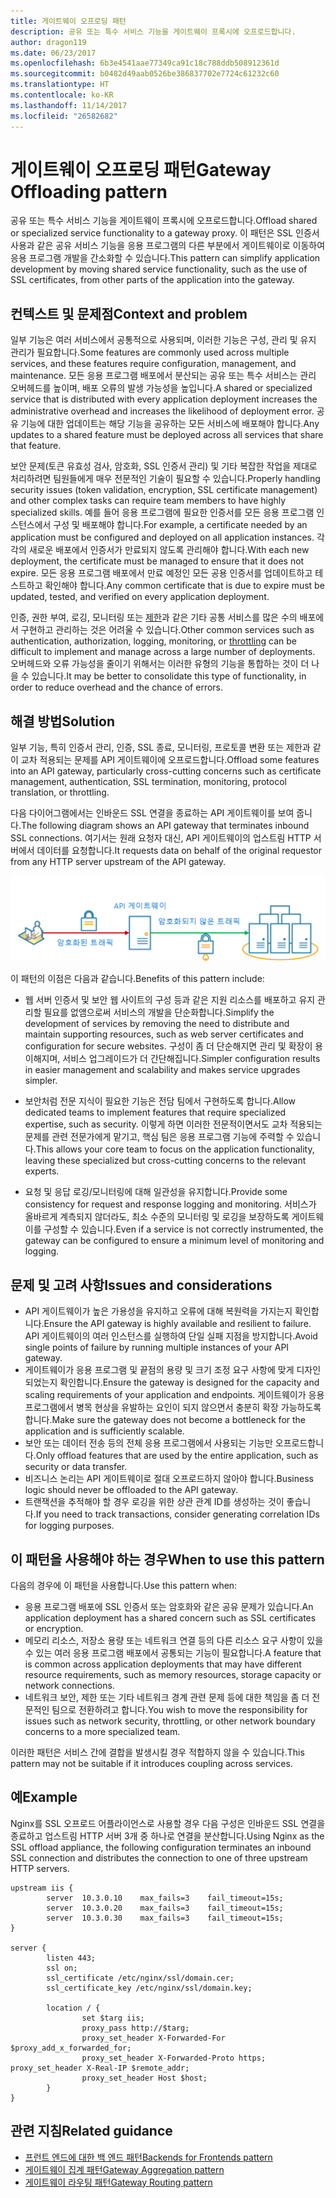 ```yaml
---
title: 게이트웨이 오프로딩 패턴
description: 공유 또는 특수 서비스 기능을 게이트웨이 프록시에 오프로드합니다.
author: dragon119
ms.date: 06/23/2017
ms.openlocfilehash: 6b3e4541aae77349ca91c18c788ddb508912361d
ms.sourcegitcommit: b0482d49aab0526be386837702e7724c61232c60
ms.translationtype: HT
ms.contentlocale: ko-KR
ms.lasthandoff: 11/14/2017
ms.locfileid: "26582682"
---
```

# <a name="gateway-offloading-pattern"></a><span data-ttu-id="85b61-103">게이트웨이 오프로딩 패턴</span><span class="sxs-lookup"><span data-stu-id="85b61-103">Gateway Offloading pattern</span></span>

<span data-ttu-id="85b61-104">공유 또는 특수 서비스 기능을 게이트웨이 프록시에 오프로드합니다.</span><span class="sxs-lookup"><span data-stu-id="85b61-104">Offload shared or specialized service functionality to a gateway proxy.</span></span> <span data-ttu-id="85b61-105">이 패턴은 SSL 인증서 사용과 같은 공유 서비스 기능을 응용 프로그램의 다른 부분에서 게이트웨이로 이동하여 응용 프로그램 개발을 간소화할 수 있습니다.</span><span class="sxs-lookup"><span data-stu-id="85b61-105">This pattern can simplify application development by moving shared service functionality, such as the use of SSL certificates, from other parts of the application into the gateway.</span></span>

## <a name="context-and-problem"></a><span data-ttu-id="85b61-106">컨텍스트 및 문제점</span><span class="sxs-lookup"><span data-stu-id="85b61-106">Context and problem</span></span>

<span data-ttu-id="85b61-107">일부 기능은 여러 서비스에서 공통적으로 사용되며, 이러한 기능은 구성, 관리 및 유지 관리가 필요합니다.</span><span class="sxs-lookup"><span data-stu-id="85b61-107">Some features are commonly used across multiple services, and these features require configuration, management, and maintenance.</span></span> <span data-ttu-id="85b61-108">모든 응용 프로그램 배포에서 분산되는 공유 또는 특수 서비스는 관리 오버헤드를 높이며, 배포 오류의 발생 가능성을 높입니다.</span><span class="sxs-lookup"><span data-stu-id="85b61-108">A shared or specialized service that is distributed with every application deployment increases the administrative overhead and increases the likelihood of deployment error.</span></span> <span data-ttu-id="85b61-109">공유 기능에 대한 업데이트는 해당 기능을 공유하는 모든 서비스에 배포해야 합니다.</span><span class="sxs-lookup"><span data-stu-id="85b61-109">Any updates to a shared feature must be deployed across all services that share that feature.</span></span>

<span data-ttu-id="85b61-110">보안 문제(토큰 유효성 검사, 암호화, SSL 인증서 관리) 및 기타 복잡한 작업을 제대로 처리하려면 팀원들에게 매우 전문적인 기술이 필요할 수 있습니다.</span><span class="sxs-lookup"><span data-stu-id="85b61-110">Properly handling security issues (token validation, encryption, SSL certificate management) and other complex tasks can require team members to have highly specialized skills.</span></span> <span data-ttu-id="85b61-111">예를 들어 응용 프로그램에 필요한 인증서를 모든 응용 프로그램 인스턴스에서 구성 및 배포해야 합니다.</span><span class="sxs-lookup"><span data-stu-id="85b61-111">For example, a certificate needed by an application must be configured and deployed on all application instances.</span></span> <span data-ttu-id="85b61-112">각각의 새로운 배포에서 인증서가 만료되지 않도록 관리해야 합니다.</span><span class="sxs-lookup"><span data-stu-id="85b61-112">With each new deployment, the certificate must be managed to ensure that it does not expire.</span></span> <span data-ttu-id="85b61-113">모든 응용 프로그램 배포에서 만료 예정인 모든 공용 인증서를 업데이트하고 테스트하고 확인해야 합니다.</span><span class="sxs-lookup"><span data-stu-id="85b61-113">Any common certificate that is due to expire must be updated, tested, and verified on every application deployment.</span></span>

<span data-ttu-id="85b61-114">인증, 권한 부여, 로깅, 모니터링 또는 [제한](./throttling.md)과 같은 기타 공통 서비스를 많은 수의 배포에서 구현하고 관리하는 것은 어려울 수 있습니다.</span><span class="sxs-lookup"><span data-stu-id="85b61-114">Other common services such as authentication, authorization, logging, monitoring, or [throttling](./throttling.md) can be difficult to implement and manage across a large number of deployments.</span></span> <span data-ttu-id="85b61-115">오버헤드와 오류 가능성을 줄이기 위해서는 이러한 유형의 기능을 통합하는 것이 더 나을 수 있습니다.</span><span class="sxs-lookup"><span data-stu-id="85b61-115">It may be better to consolidate this type of functionality, in order to reduce overhead and the chance of errors.</span></span>

## <a name="solution"></a><span data-ttu-id="85b61-116">해결 방법</span><span class="sxs-lookup"><span data-stu-id="85b61-116">Solution</span></span>

<span data-ttu-id="85b61-117">일부 기능, 특히 인증서 관리, 인증, SSL 종료, 모니터링, 프로토콜 변환 또는 제한과 같이 교차 적용되는 문제를 API 게이트웨이에 오프로드합니다.</span><span class="sxs-lookup"><span data-stu-id="85b61-117">Offload some features into an API gateway, particularly cross-cutting concerns such as certificate management, authentication, SSL termination, monitoring, protocol translation, or throttling.</span></span> 

<span data-ttu-id="85b61-118">다음 다이어그램에서는 인바운드 SSL 연결을 종료하는 API 게이트웨이를 보여 줍니다.</span><span class="sxs-lookup"><span data-stu-id="85b61-118">The following diagram shows an API gateway that terminates inbound SSL connections.</span></span> <span data-ttu-id="85b61-119">여기서는 원래 요청자 대신, API 게이트웨이의 업스트림 HTTP 서버에서 데이터를 요청합니다.</span><span class="sxs-lookup"><span data-stu-id="85b61-119">It requests data on behalf of the original requestor from any HTTP server upstream of the API gateway.</span></span>

 ![](./_images/gateway-offload.png)
 
<span data-ttu-id="85b61-120">이 패턴의 이점은 다음과 같습니다.</span><span class="sxs-lookup"><span data-stu-id="85b61-120">Benefits of this pattern include:</span></span>

- <span data-ttu-id="85b61-121">웹 서버 인증서 및 보안 웹 사이트의 구성 등과 같은 지원 리소스를 배포하고 유지 관리할 필요를 없앰으로써 서비스의 개발을 단순화합니다.</span><span class="sxs-lookup"><span data-stu-id="85b61-121">Simplify the development of services by removing the need to distribute and maintain supporting resources, such as web server certificates and configuration for secure websites.</span></span> <span data-ttu-id="85b61-122">구성이 좀 더 단순해지면 관리 및 확장이 용이해지며, 서비스 업그레이드가 더 간단해집니다.</span><span class="sxs-lookup"><span data-stu-id="85b61-122">Simpler configuration results in easier management and scalability and makes service upgrades simpler.</span></span>

- <span data-ttu-id="85b61-123">보안처럼 전문 지식이 필요한 기능은 전담 팀에서 구현하도록 합니다.</span><span class="sxs-lookup"><span data-stu-id="85b61-123">Allow dedicated teams to implement features that require specialized expertise, such as security.</span></span> <span data-ttu-id="85b61-124">이렇게 하면 이러한 전문적이면서도 교차 적용되는 문제를 관련 전문가에게 맡기고, 핵심 팀은 응용 프로그램 기능에 주력할 수 있습니다.</span><span class="sxs-lookup"><span data-stu-id="85b61-124">This allows your core team to focus on the application functionality, leaving these specialized but cross-cutting concerns to the relevant experts.</span></span>

- <span data-ttu-id="85b61-125">요청 및 응답 로깅/모니터링에 대해 일관성을 유지합니다.</span><span class="sxs-lookup"><span data-stu-id="85b61-125">Provide some consistency for request and response logging and monitoring.</span></span> <span data-ttu-id="85b61-126">서비스가 올바르게 계측되지 않더라도, 최소 수준의 모니터링 및 로깅을 보장하도록 게이트웨이를 구성할 수 있습니다.</span><span class="sxs-lookup"><span data-stu-id="85b61-126">Even if a service is not correctly instrumented, the gateway can be configured to ensure a minimum level of monitoring and logging.</span></span>

## <a name="issues-and-considerations"></a><span data-ttu-id="85b61-127">문제 및 고려 사항</span><span class="sxs-lookup"><span data-stu-id="85b61-127">Issues and considerations</span></span>

- <span data-ttu-id="85b61-128">API 게이트웨이가 높은 가용성을 유지하고 오류에 대해 복원력을 가지는지 확인합니다.</span><span class="sxs-lookup"><span data-stu-id="85b61-128">Ensure the API gateway is highly available and resilient to failure.</span></span> <span data-ttu-id="85b61-129">API 게이트웨이의 여러 인스턴스를 실행하여 단일 실패 지점을 방지합니다.</span><span class="sxs-lookup"><span data-stu-id="85b61-129">Avoid single points of failure by running multiple instances of your API gateway.</span></span> 
- <span data-ttu-id="85b61-130">게이트웨이가 응용 프로그램 및 끝점의 용량 및 크기 조정 요구 사항에 맞게 디자인되었는지 확인합니다.</span><span class="sxs-lookup"><span data-stu-id="85b61-130">Ensure the gateway is designed for the capacity and scaling requirements of your application and endpoints.</span></span> <span data-ttu-id="85b61-131">게이트웨이가 응용 프로그램에서 병목 현상을 유발하는 요인이 되지 않으면서 충분히 확장 가능하도록 합니다.</span><span class="sxs-lookup"><span data-stu-id="85b61-131">Make sure the gateway does not become a bottleneck for the application and is sufficiently scalable.</span></span>
- <span data-ttu-id="85b61-132">보안 또는 데이터 전송 등의 전체 응용 프로그램에서 사용되는 기능만 오프로드합니다.</span><span class="sxs-lookup"><span data-stu-id="85b61-132">Only offload features that are used by the entire application, such as security or data transfer.</span></span>
- <span data-ttu-id="85b61-133">비즈니스 논리는 API 게이트웨이로 절대 오프로드하지 않아야 합니다.</span><span class="sxs-lookup"><span data-stu-id="85b61-133">Business logic should never be offloaded to the API gateway.</span></span> 
- <span data-ttu-id="85b61-134">트랜잭션을 추적해야 할 경우 로깅을 위한 상관 관계 ID를 생성하는 것이 좋습니다.</span><span class="sxs-lookup"><span data-stu-id="85b61-134">If you need to track transactions, consider generating correlation IDs for logging purposes.</span></span>

## <a name="when-to-use-this-pattern"></a><span data-ttu-id="85b61-135">이 패턴을 사용해야 하는 경우</span><span class="sxs-lookup"><span data-stu-id="85b61-135">When to use this pattern</span></span>

<span data-ttu-id="85b61-136">다음의 경우에 이 패턴을 사용합니다.</span><span class="sxs-lookup"><span data-stu-id="85b61-136">Use this pattern when:</span></span>

- <span data-ttu-id="85b61-137">응용 프로그램 배포에 SSL 인증서 또는 암호화와 같은 공유 문제가 있습니다.</span><span class="sxs-lookup"><span data-stu-id="85b61-137">An application deployment has a shared concern such as SSL certificates or encryption.</span></span>
- <span data-ttu-id="85b61-138">메모리 리소스, 저장소 용량 또는 네트워크 연결 등의 다른 리소스 요구 사항이 있을 수 있는 여러 응용 프로그램 배포에서 공통되는 기능이 필요합니다.</span><span class="sxs-lookup"><span data-stu-id="85b61-138">A feature that is common across application deployments that may have different resource requirements, such as memory resources, storage capacity or network connections.</span></span>
- <span data-ttu-id="85b61-139">네트워크 보안, 제한 또는 기타 네트워크 경계 관련 문제 등에 대한 책임을 좀 더 전문적인 팀으로 전환하려고 합니다.</span><span class="sxs-lookup"><span data-stu-id="85b61-139">You wish to move the responsibility for issues such as network security, throttling, or other network boundary concerns to a more specialized team.</span></span>

<span data-ttu-id="85b61-140">이러한 패턴은 서비스 간에 결합을 발생시킬 경우 적합하지 않을 수 있습니다.</span><span class="sxs-lookup"><span data-stu-id="85b61-140">This pattern may not be suitable if it introduces coupling across services.</span></span>

## <a name="example"></a><span data-ttu-id="85b61-141">예</span><span class="sxs-lookup"><span data-stu-id="85b61-141">Example</span></span>

<span data-ttu-id="85b61-142">Nginx를 SSL 오프로드 어플라이언스로 사용할 경우 다음 구성은 인바운드 SSL 연결을 종료하고 업스트림 HTTP 서버 3개 중 하나로 연결을 분산합니다.</span><span class="sxs-lookup"><span data-stu-id="85b61-142">Using Nginx as the SSL offload appliance, the following configuration terminates an inbound SSL connection and distributes the connection to one of three upstream HTTP servers.</span></span>

```
upstream iis {
        server  10.3.0.10    max_fails=3    fail_timeout=15s;
        server  10.3.0.20    max_fails=3    fail_timeout=15s;
        server  10.3.0.30    max_fails=3    fail_timeout=15s;
}

server {
        listen 443;
        ssl on;
        ssl_certificate /etc/nginx/ssl/domain.cer;
        ssl_certificate_key /etc/nginx/ssl/domain.key;

        location / {
                set $targ iis;
                proxy_pass http://$targ;
                proxy_set_header X-Forwarded-For $proxy_add_x_forwarded_for;
                proxy_set_header X-Forwarded-Proto https;
proxy_set_header X-Real-IP $remote_addr;
                proxy_set_header Host $host;
        }
}
```

## <a name="related-guidance"></a><span data-ttu-id="85b61-143">관련 지침</span><span class="sxs-lookup"><span data-stu-id="85b61-143">Related guidance</span></span>

- [<span data-ttu-id="85b61-144">프런트 엔드에 대한 백 엔드 패턴</span><span class="sxs-lookup"><span data-stu-id="85b61-144">Backends for Frontends pattern</span></span>](./backends-for-frontends.md)
- [<span data-ttu-id="85b61-145">게이트웨이 집계 패턴</span><span class="sxs-lookup"><span data-stu-id="85b61-145">Gateway Aggregation pattern</span></span>](./gateway-aggregation.md)
- [<span data-ttu-id="85b61-146">게이트웨이 라우팅 패턴</span><span class="sxs-lookup"><span data-stu-id="85b61-146">Gateway Routing pattern</span></span>](./gateway-routing.md)


